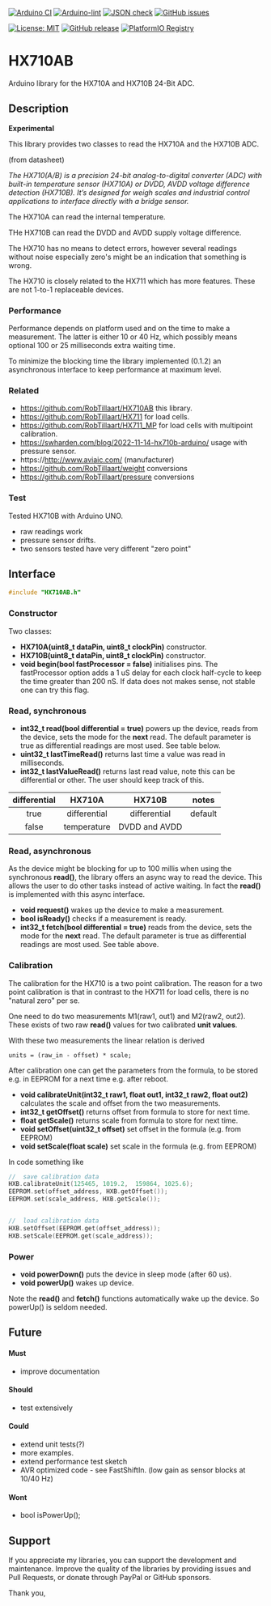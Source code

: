 
[![Arduino CI](https://github.com/RobTillaart/HX710AB/workflows/Arduino%20CI/badge.svg)](https://github.com/marketplace/actions/arduino_ci)
[![Arduino-lint](https://github.com/RobTillaart/HX710AB/actions/workflows/arduino-lint.yml/badge.svg)](https://github.com/RobTillaart/HX710AB/actions/workflows/arduino-lint.yml)
[![JSON check](https://github.com/RobTillaart/HX710AB/actions/workflows/jsoncheck.yml/badge.svg)](https://github.com/RobTillaart/HX710AB/actions/workflows/jsoncheck.yml)
[![GitHub issues](https://img.shields.io/github/issues/RobTillaart/HX710AB.svg)](https://github.com/RobTillaart/HX710AB/issues)

[![License: MIT](https://img.shields.io/badge/license-MIT-green.svg)](https://github.com/RobTillaart/HX710AB/blob/master/LICENSE)
[![GitHub release](https://img.shields.io/github/release/RobTillaart/HX710AB.svg?maxAge=3600)](https://github.com/RobTillaart/HX710AB/releases)
[![PlatformIO Registry](https://badges.registry.platformio.org/packages/robtillaart/library/HX710AB.svg)](https://registry.platformio.org/libraries/robtillaart/HX710AB)


# HX710AB

Arduino library for the HX710A and HX710B 24-Bit ADC.


## Description

**Experimental**

This library provides two classes to read the HX710A and the HX710B ADC.

(from datasheet)

_The HX710(A/B) is a precision 24-bit analog-to-digital converter (ADC) with built-in
temperature sensor (HX710A) or DVDD, AVDD voltage difference detection (HX710B).
It’s designed for weigh scales and industrial control applications to interface
directly with a bridge sensor._

The HX710A can read the internal temperature.

THe HX710B can read the DVDD and AVDD supply voltage difference.

The HX710 has no means to detect errors, however several readings without noise
especially zero's might be an indication that something is wrong.

The HX710 is closely related to the HX711 which has more features.
These are not 1-to-1 replaceable devices.


### Performance

Performance depends on platform used and on the time to make a measurement.
The latter is either 10 or 40 Hz, which possibly means optional 100 or 25
milliseconds extra waiting time.

To minimize the blocking time the library implemented (0.1.2) an asynchronous 
interface to keep performance at maximum level.


### Related

- https://github.com/RobTillaart/HX710AB  this library.
- https://github.com/RobTillaart/HX711  for load cells.
- https://github.com/RobTillaart/HX711_MP  for load cells with multipoint calibration.
- https://swharden.com/blog/2022-11-14-hx710b-arduino/  usage with pressure sensor.
- https://http://www.aviaic.com/  (manufacturer)
- https://github.com/RobTillaart/weight  conversions
- https://github.com/RobTillaart/pressure  conversions


### Test

Tested HX710B with Arduino UNO.
- raw readings work
- pressure sensor drifts.
- two sensors tested have very different "zero point"


## Interface

```cpp
#include "HX710AB.h"
```

### Constructor

Two classes:

- **HX710A(uint8_t dataPin, uint8_t clockPin)** constructor.
- **HX710B(uint8_t dataPin, uint8_t clockPin)** constructor.
- **void begin(bool fastProcessor = false)** initialises pins.
The fastProcessor option adds a 1 uS delay for each clock half-cycle
to keep the time greater than 200 nS. 
If data does not makes sense, not stable one can try this flag.


### Read, synchronous

- **int32_t read(bool differential = true)** powers up the device,
reads from the device, sets the mode for the **next** read.
The default parameter is true as differential readings are most used.
See table below.
- **uint32_t lastTimeRead()** returns last time a value was read in milliseconds.
- **int32_t lastValueRead()** returns last read value, note this can be
differential or other. The user should keep track of this.

|  differential  |  HX710A         |  HX710B         |  notes    |
|:--------------:|:---------------:|:---------------:|:---------:|
|   true         |  differential   |  differential   |  default  |
|   false        |  temperature    |  DVDD and AVDD  |


### Read, asynchronous

As the device might be blocking for up to 100 millis when using the synchronous
**read()**, the library offers an async way to read the device. 
This allows the user to do other tasks instead of active waiting.
In fact the **read()** is implemented with this async interface.

- **void request()** wakes up the device to make a measurement.
- **bool isReady()** checks if a measurement is ready.
- **int32_t fetch(bool differential = true)** 
reads from the device, sets the mode for the **next** read.
The default parameter is true as differential readings are most used.
See table above.


### Calibration

The calibration for the HX710 is a two point calibration.
The reason for a two point calibration is that in contrast to the HX711 
for load cells, there is no "natural zero" per se.

One need to do two measurements M1(raw1, out1) and M2(raw2, out2).
These exists of two raw **read()** values for two calibrated **unit values**.

With these two measurements the linear relation is derived 

```
units = (raw_in - offset) * scale;
```

After calibration one can get the parameters from the formula,
to be stored e.g. in EEPROM for a next time e.g. after reboot.


- **void calibrateUnit(int32_t raw1, float out1, int32_t raw2, float out2)**
calculates the scale and offset from the two measurements.
- **int32_t getOffset()** returns offset from formula to store for next time.
- **float getScale()** returns scale from formula to store for next time.
- **void setOffset(uint32_t offset)** set offset in the formula (e.g. from EEPROM)
- **void setScale(float scale)** set scale in the formula (e.g. from EEPROM)

In code something like

```cpp
//  save calibration data
HXB.calibrateUnit(125465, 1019.2,  159864, 1025.6);
EEPROM.set(offset_address, HXB.getOffset());
EEPROM.set(scale_address, HXB.getScale());


//  load calibration data
HXB.setOffset(EEPROM.get(offset_address));
HXB.setScale(EEPROM.get(scale_address));
```


### Power

- **void powerDown()** puts the device in sleep mode (after 60 us).
- **void powerUp()** wakes up device.

Note the **read()** and **fetch()** functions automatically wake up the device.
So powerUp() is seldom needed.


## Future

#### Must

- improve documentation

#### Should

- test extensively

#### Could

- extend unit tests(?)
- more examples.
- extend performance test sketch
- AVR optimized code - see FastShiftIn.
  (low gain as sensor blocks at 10/40 Hz)

#### Wont

- bool isPowerUp();

## Support

If you appreciate my libraries, you can support the development and maintenance.
Improve the quality of the libraries by providing issues and Pull Requests, or
donate through PayPal or GitHub sponsors.

Thank you,


